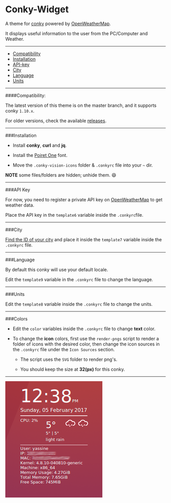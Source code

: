 # Conky-Widget

A theme for [conky](https://github.com/brndmtthws/conky) powered by [OpenWeatherMap](http://openweathermap.org/).

It displays useful information to the user from the PC/Computer and Weather.

---

* [Compatibility](#compatibility)
* [Installation](#installation)
* [API-key](#api-key)
* [City](#city)
* [Language](#language)
* [Units](#units)

---

####Compatibility:

The latest version of this theme is on the master branch, and it supports conky `1.10.x`.

For older versions, check the available [releases](../../releases).

---

###Installation

* Install **conky**, **curl** and **jq**.

* Install the [Poiret One](https://www.google.com/fonts/specimen/Poiret+One) font.

* Move the `.conky-vision-icons` folder & `.conkyrc` file into your `~` dir.

**NOTE** some files/folders are hidden; unhide them. :smile:

---

###API Key

For now, you need to register a private API key on [OpenWeatherMap](http://openweathermap.org/) to get weather data.

Place the API key in the `template6` variable inside the `.conkyrc`file.

---

###City

[Find the ID of your city](http://openweathermap.org/help/city_list.txt) and place it inside the `template7` variable inside the `.conkyrc` file.

---

###Language

By default this conky will use your default locale.

Edit the `template9` variable in the `.conkyrc` file to change the language.

---

###Units

Edit the `template8` variable inside the `.conkyrc` file to change the units.

---

###Colors

* Edit the `color` variables inside the `.conkyrc` file to change **text** color.

* To change the **icon** colors, first use the `render-pngs` script to render a folder of icons with the desired color, then change the icon sources in the `.conkyrc` file under the `Icon Sources` section.
    * The script uses the `SVG` folder to render png's.

    * You should keep the size at **32(px)** for this conky.


---

<img src="preview.png" id="preview">
